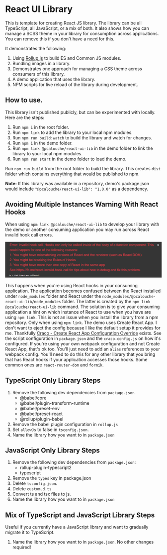 # React UI Library

This is template for creating React JS library. The library can be all TypeScript, all JavaScript, 
or a mix of both. It also shows how you can manage a SCSS theme in your library for consumption across
applications. You can remove this if you don't have a need for this.

It demonstrates the following:

1. Using [Rollup.js](https://rollupjs.org/guide/en) to build ES and Common JS modules.
1. Bundling images in a library.
1. Demonstrates one approach for managing a CSS theme across consumers of this library. 
1. A demo application that uses the library.
1. NPM scripts for live reload of the library during development.

## How to use.

This library isn't published publicly, but can be experimented with locally. Here are the steps:

1. Run `npm i` in the root folder.
1. Run `npm link` to add the library to your local npm modules.
1. Run `npm run build:watch` to build the library and watch for changes.
1. Run `npm i` in the demo folder.
1. Run `npm link @pcalouche/react-ui-lib` in the demo folder to link the library to your local npm modules.
1. Run `npm run start` in the demo folder to load the demo.

Run `npm run build` from the root folder to build the library. This creates `dist` folder which contains
everything that would be published to npm.

**Note:** If this library was available in a repository, demo's package.json would include 
`"@pcalouche/react-ui-lib": "1.0.0"` as a dependency.

## Avoiding Multiple Instances Warning With React Hooks

When using `npm link @pcalouche/react-ui-lib` to develop your library with the demo or another 
consuming application you may run across React invalid hook call errors. 

![React Invalid Hook call](./react-invalid-hook-call.png)

This happens when you're using React hooks in your consuming application. The application becomes confused between 
the React installed under `node_modules` folder and React under the `node_modules/@pcalouche-react-ui-lib/node_modules` 
folder. The latter is created by the `npm link @pcalouche/react-ui-lib` command. The solution is to give 
your consuming application a hint on which instance of React to use when you have are using `npm link`. This 
is not an issue when you install the library from a npm repository. Only when using `npm link`. The demo uses 
Create React App. I don't want to eject the config because I like the default setup it provides for me. 
Thankfully [Craco - Create React App Configuration Override](https://github.com/gsoft-inc/craco) 
exists. See the script configuration in `package.json` and the `craco.config.js` on how it's configured. 
If you're using your own webpack configuration and not Create React App, that's ok too. You'll just need 
to add an `alias` references to your webpack config.  You'll need to do this for any other library that you 
bring that has React hooks if your application accesses those hooks. Some common ones are `react-router-dom`
and `formik`.

## TypeScript Only Library Steps

1. Remove the following dev dependencies from `package.json`
   - @babel/core
   - @babel/plugin-transform-runtime
   - @babel/preset-env
   - @babel/preset-react
   - @rollup/plugin-babel
1. Remove the babel plugin configuration in `rollup.js`
1. Set `allowJs` to false in `tsconfig.json`.
1. Name the library how you want to in `package.json`

## JavaScript Only Library Steps

1. Remove the following dev dependencies from `package.json`:
    - rollup-plugin-typescript2
    - typescript
1. Remove the `types` key in package.json
1. Delete `tsconfig.json`.
1. Delete `custom.d.ts`
1. Convert ts and tsx files to js.
1. Name the library how you want to in `package.json`

## Mix of TypeScript and JavaScript Library Steps

Useful if you currently have a JavaScript library and want to gradually migrate it to TypeScript.

1. Name the library how you want to in `package.json`. No other changes required!

